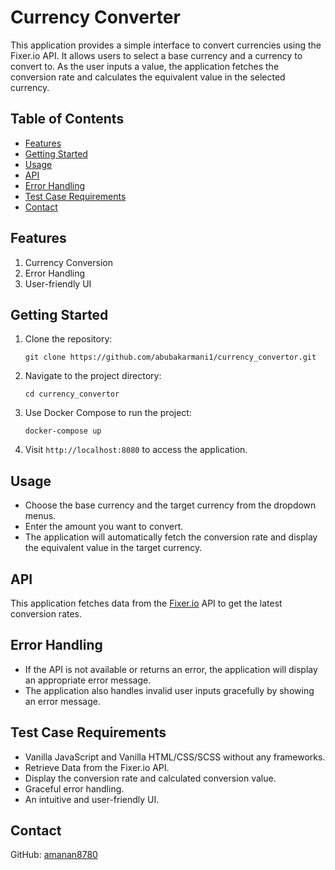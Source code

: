 # Currency Converter

This application provides a simple interface to convert currencies using the Fixer.io API. It allows users to select a base currency and a currency to convert to. As the user inputs a value, the application fetches the conversion rate and calculates the equivalent value in the selected currency.

## Table of Contents
- [Features](#features)
- [Getting Started](#getting-started)
- [Usage](#usage)
- [API](#api)
- [Error Handling](#error-handling)
- [Test Case Requirements](#test-case-requirements)
- [Contact](#contact)

## Features
1. Currency Conversion
2. Error Handling
3. User-friendly UI

## Getting Started
1. Clone the repository:
    ```
    git clone https://github.com/abubakarmani1/currency_convertor.git
    ```

2. Navigate to the project directory:
    ```
    cd currency_convertor
    ```

3. Use Docker Compose to run the project:
    ```
    docker-compose up
    ```

4. Visit `http://localhost:8080` to access the application.

## Usage
- Choose the base currency and the target currency from the dropdown menus.
- Enter the amount you want to convert.
- The application will automatically fetch the conversion rate and display the equivalent value in the target currency.

## API
This application fetches data from the [Fixer.io](https://fixer.io) API to get the latest conversion rates.

## Error Handling
- If the API is not available or returns an error, the application will display an appropriate error message.
- The application also handles invalid user inputs gracefully by showing an error message.

## Test Case Requirements
- Vanilla JavaScript and Vanilla HTML/CSS/SCSS without any frameworks.
- Retrieve Data from the Fixer.io API.
- Display the conversion rate and calculated conversion value.
- Graceful error handling.
- An intuitive and user-friendly UI.

## Contact
GitHub: [amanan8780](https://github.com/amanan8780)
